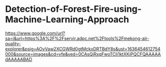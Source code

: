 # Detection-of-Forest-Fire-using-Machine-Learning-Approach


https://www.google.com/url?sa=i&url=https%3A%2F%2Fservir.adpc.net%2Ftools%2Fmekong-air-quality-explorer&psig=AOvVaw2XCGWRd0gtMckxDRTBdY8s&ust=1636454612754000&source=images&cd=vfe&ved=0CAsQjRxqFwoTCIi1ktXKiPQCFQAAAAAdAAAAABAD
